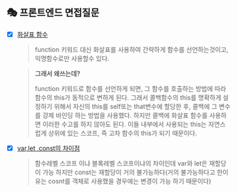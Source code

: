 ## 🎭 프론트엔드 면접질문
- [x] [화살표 함수](https://velog.io/@gay0ung/arrow-function)
	> function 키워드 대신 화살표를 사용하여 간략하게 함수를 선언하는것이고, 익명함수로만 사용할수 있다.
	
	> **그래서 왜쓰는데?**
	> 
	> 
	> function 키워드로 함수를 선언하게 되면, 그 함수를 호출하는 방법에 따라 함수의 this가 동적으로 변하게 된다. 그래서 콜백함수의 this를 명확하게 설정하기 위해서 자신의 this를 self또는 that변수에 할당한 후, 콜백에 그 변수를 강제 바인딩 하는 방법을 사용했다.  하지만 콜백에 화살표 함수를 사용하면 이러한 수고를 하지 않아도 된다. 이들 내부에서 사용되는 this는 자연스럽게 상위에 있는 스코프, 즉 고차 함수의 this가 되기 때문이다.
		
- [x] [var,let ,const의 차이점](https://velog.io/@gay0ung/let-const-var-%EC%9D%98-%EC%B0%A8%EC%9D%B4%EC%A0%90)
	 > 함수레벨 스코프 이냐 블록레벨 스코프이냐의 차이인데 var와 let은 재할당이 가능 하지만 const는 재할당이 거의 불가능하다(거의 불가능하다고 한이유는 cosnt를 객체로 사용했을 경우에는 변경이 가능 하기 때문이다) 



